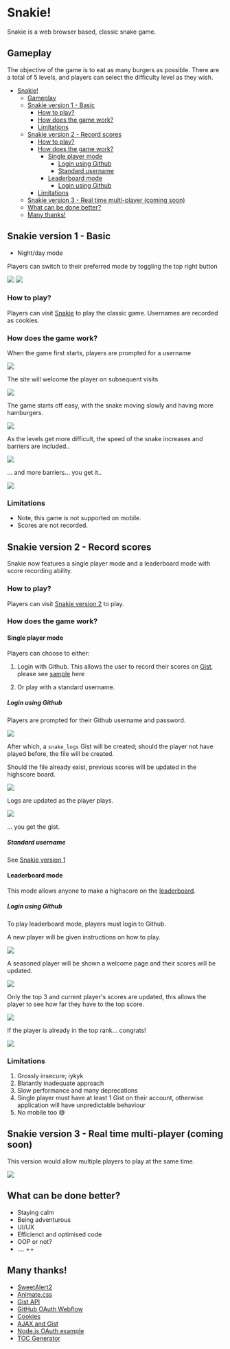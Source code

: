 # Snakie!
Snakie is a web browser based, classic snake game.

## Gameplay
The objective of the game is to eat as many burgers as possible. There are a total of 5 levels, and players can select the difficulty level as they wish. 

- [Snakie!](#snakie)
  * [Gameplay](#gameplay)
  * [Snakie version 1 - Basic](#snakie-version-1---basic)
    + [How to play?](#how-to-play)
    + [How does the game work?](#how-does-the-game-work)
    + [Limitations](#limitations)
  * [Snakie version 2 - Record scores](#snakie-version-2---record-scores)
    + [How to play?](#how-to-play-1)
    + [How does the game work?](#how-does-the-game-work-1)
      - [Single player mode](#single-player-mode)
        * [Login using Github](#login-using-github)
        * [Standard username](#standard-username)
      - [Leaderboard mode](#leaderboard-mode)
        * [Login using Github](#login-using-github-1)
    + [Limitations](#limitations-1)
  * [Snakie version 3 - Real time multi-player (coming soon)](#snakie-version-3---real-time-multi-player-coming-soon)
  * [What can be done better?](#what-can-be-done-better)
  * [Many thanks!](#many-thanks)

## Snakie version 1 - Basic
* Night/day mode

Players can switch to their preferred mode by toggling the top right button

<img src="img/night_day_easy.gif"/>

<img src="img/night_day_hell.gif"/>

### How to play?
Players can visit [Snakie](https://metildachee.github.io/snakie/) to play the classic game. Usernames are recorded as cookies.

### How does the game work?
When the game first starts, players are prompted for a username

<img src="img/master/start_master.gif"/>
    
The site will welcome the player on subsequent visits

<img src="img/master/has_cookie.gif"/>

The game starts off easy, with the snake moving slowly and having more hamburgers.

<img src="img/master/easy.gif"/>

As the levels get more difficult, the speed of the snake increases and barriers are included..

<img src="img/master/difficult.gif"/>

... and more barriers... you get it..

<img src="img/master/hell.gif"/>

### Limitations
* Note, this game is not supported on mobile.
* Scores are not recorded.

## Snakie version 2 - Record scores
Snakie now features a single player mode and a leaderboard mode with score recording ability.

### How to play?
Players can visit [Snakie version 2](https://snakie.herokuapp.com/) to play.

### How does the game work?

#### Single player mode
Players can choose to either:

1. Login with Github. This allows the user to record their scores on [Gist](https://gist.github.com/), please see [sample](https://gist.github.com/metildachee/d13d4c3c249223f30282c6d2942d3b74) here

2. Or play with a standard username.

##### Login using Github

Players are prompted for their Github username and password.

<img src="img/version-4/single_github_login_gist_created.gif"/>

After which, a `snake_logs` Gist will be created; should the player not have played before, the file will be created. 

Should the file already exist, previous scores will be updated in the highscore board.

<img src="img/version-4/single_play_before.gif"/>

Logs are updated as the player plays.

<img src="img/version-4/single_player_log_update.gif"/>

... you get the gist.

##### Standard username

See [Snakie version 1](#snakie-version-1)

#### Leaderboard mode

This mode allows anyone to make a highscore on the [leaderboard](https://gist.github.com/metildachee/4236c7cab8ae755ce2800703d6588d68).

##### Login using Github 
To play leaderboard mode, players must login to Github.

A new player will be given instructions on how to play.

<img src="img/version-4/welcome_page.gif"/>

A seasoned player will be shown a welcome page and their scores will be updated.

<img src="img/master/has_cookie.gif"/>

Only the top 3 and current player's scores are updated, this allows the player to see how far they have to the top score.

<img src="img/version-4/multi_ranking.gif"/>

If the player is already in the top rank... congrats!

<img src="img/version-4/multi_player_logs_updated.gif"/>

### Limitations 
1. Grossly insecure; iykyk
2. Blatantly inadequate approach
3. Slow performance and many deprecations
4. Single player must have at least 1 Gist on their account, otherwise application will have unpredictable behaviour
5. No mobile too 😅

## Snakie version 3 - Real time multi-player (coming soon)
This version would allow multiple players to play at the same time.

<img src="img/version-4/experimenting.gif"/>

## What can be done better?
* Staying calm
* Being adventurous
* UI/UX
* Efficienct and optimised code
* OOP or not?
* .... ++ 

## Many thanks!
* [SweetAlert2](https://sweetalert2.github.io/)
* [Animate.css](https://animate.style/)
* [Gist API](https://developer.github.com/v3/gists/)
* [GitHub OAuth Webflow](https://developer.github.com/apps/building-oauth-apps/authorizing-oauth-apps/)
* [Cookies](https://www.w3schools.com/js/js_cookies.asp)
* [AJAX and Gist](http://techslides.com/github-gist-api-with-curl-and-ajax)
* [Node.js OAuth example](https://github.com/sohamkamani/node-oauth-example)
* [TOC Generator](https://ecotrust-canada.github.io/markdown-toc/)
